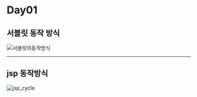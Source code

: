 # Day01

## 서블릿 동작 방식

![서블릿의동작방식](https://github.com/Employment-Study/JSP_Study/assets/44068819/14012675-144e-4f4e-8f5e-62820b0f97c9)

---

## jsp 동작방식

![jsp_cycle](https://github.com/Employment-Study/JSP_Study/assets/44068819/a7b25ec3-57d7-49c0-b50e-e8bf54c00399)
